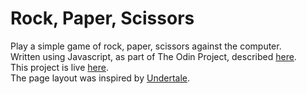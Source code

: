 # Rock, Paper, Scissors  
Play a simple game of rock, paper, scissors against the computer.  
Written using Javascript, as part of The Odin Project, described [here](https://www.theodinproject.com/lessons/foundations-rock-paper-scissors).  
This project is live [here](https://uxd2486.github.io/rock-paper-scissors/).  
The page layout was inspired by [Undertale](https://undertale.com/).
